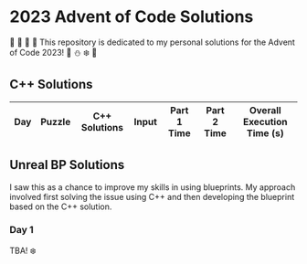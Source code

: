 # 2023 Advent of Code Solutions

🎄 🎅 🤶 🦌 This repository is dedicated to my personal solutions for the Advent of Code 2023! 🎁 ⛄ ❄️ 🍪

## C++ Solutions

Day | Puzzle | C++ Solutions | Input | Part 1 Time | Part 2 Time | Overall Execution Time (s) |
--- | ------ | ------------- |------ | ----------- | ----------- | -------------------------- |

## Unreal BP Solutions
I saw this as a chance to improve my skills in using blueprints. My approach involved first solving the issue using C++ and then developing the blueprint based on the C++ solution.

### Day 1
TBA! ❄️
